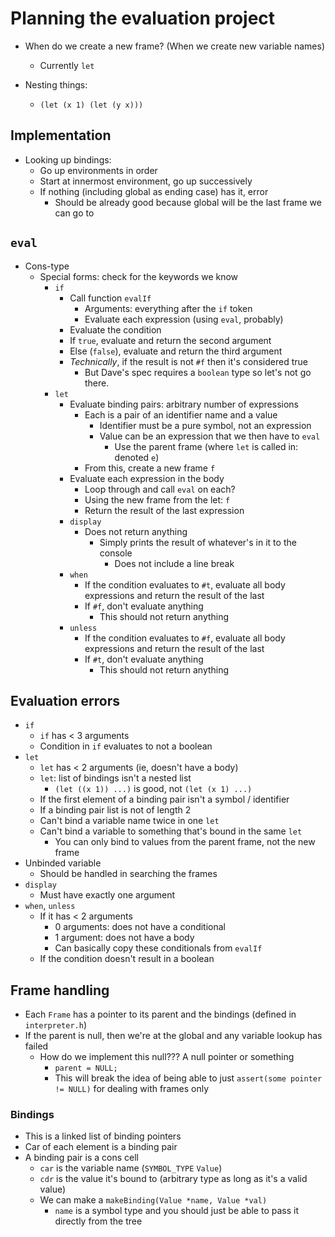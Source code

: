 # Planning the evaluation project

* When do we create a new frame? (When we create new variable names)
  * Currently `let`

* Nesting things:
  * `(let (x 1) (let (y x)))`


## Implementation

* Looking up bindings:
  * Go up environments in order
  * Start at innermost environment, go up successively
  * If nothing (including global as ending case) has it, error
    * Should be already good because global will be the last frame we can go to


## `eval`

* Cons-type
  * Special forms: check for the keywords we know
    * `if`
      * Call function `evalIf`
        * Arguments: everything after the `if` token
        * Evaluate each expression (using `eval`, probably) 
      * Evaluate the condition
      * If `true`, evaluate and return the second argument
      * Else (`false`), evaluate and return the third argument
      * *Technically*, if the result is not `#f` then it's considered true
        * But Dave's spec requires a `boolean` type so let's not go there.
    * `let`
      * Evaluate binding pairs: arbitrary number of expressions
        * Each is a pair of an identifier name and a value
          * Identifier must be a pure symbol, not an expression
          * Value can be an expression that we then have to `eval`
            * Use the parent frame (where `let` is called in: denoted `e`)
        * From this, create a new frame `f`
      * Evaluate each expression in the body
        * Loop through and call `eval` on each?
        * Using the new frame from the let: `f`
        * Return the result of the last expression
      * `display`
        * Does not return anything
          * Simply prints the result of whatever's in it to the console
            * Does not include a line break
      * `when`
        * If the condition evaluates to `#t`, evaluate all body expressions and return the result of the last
        * If `#f`, don't evaluate anything
          * This should not return anything
      * `unless`
        * If the condition evaluates to `#f`, evaluate all body expressions and return the result of the last
        * If `#t`, don't evaluate anything
          * This should not return anything

## Evaluation errors

* `if`
  * `if` has < 3 arguments
  * Condition in `if` evaluates to not a boolean
* `let`
  * `let` has < 2 arguments (ie, doesn't have a body)
  * `let`: list of bindings isn't a nested list
    * `(let ((x 1)) ...)` is good, not `(let (x 1) ...)`
  * If the first element of a binding pair isn't a symbol / identifier
  * If a binding pair list is not of length 2
  * Can't bind a variable name twice in one `let`
  * Can't bind a variable to something that's bound in the same `let`
    * You can only bind to values from the parent frame, not the new frame
* Unbinded variable
  * Should be handled in searching the frames
* `display`
  * Must have exactly one argument
* `when`, `unless`
  * If it has < 2 arguments
    * 0 arguments: does not have a conditional
    * 1 argument: does not have a body
    * Can basically copy these conditionals from `evalIf`
  * If the condition doesn't result in a boolean

## Frame handling

* Each `Frame` has a pointer to its parent and the bindings (defined in `interpreter.h`)
* If the parent is null, then we're at the global and any variable lookup has failed
  * How do we implement this null??? A null pointer or something
    * `parent = NULL;`
    * This will break the idea of being able to just `assert(some pointer != NULL)` for dealing with frames only

### Bindings

* This is a linked list of binding pointers
* Car of each element is a binding pair
* A binding pair is a cons cell
  * `car` is the variable name (`SYMBOL_TYPE` `Value`)
  * `cdr` is the value it's bound to (arbitrary type as long as it's a valid value)
  * We can make a `makeBinding(Value *name, Value *val)`
    * `name` is a symbol type and you should just be able to pass it directly from the tree